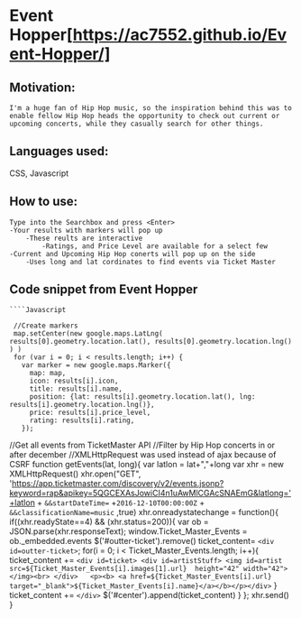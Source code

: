 # Event Hopper[https://ac7552.github.io/Event-Hopper/]


## Motivation: 
    I'm a huge fan of Hip Hop music, so the inspiration behind this was to enable fellow Hip Hop heads the opportunity to check out current or upcoming concerts, while they casually search for other things.  


## Languages used: 
   CSS, Javascript

## How to use: 
	Type into the Searchbox and press <Enter> 
	-Your results with markers will pop up
		-These reults are interactive
			-Ratings, and Price Level are available for a select few
	-Current and Upcoming Hip Hop conerts will pop up on the side 
		-Uses long and lat cordinates to find events via Ticket Master
## Code snippet from Event Hopper

	````Javascript 

     //Create markers
     map.setCenter(new google.maps.LatLng( results[0].geometry.location.lat(), results[0].geometry.location.lng() ) )
     for (var i = 0; i < results.length; i++) {
       var marker = new google.maps.Marker({
         map: map,
         icon: results[i].icon,
         title: results[i].name,
         position: {lat: results[i].geometry.location.lat(), lng: results[i].geometry.location.lng()},
         price: results[i].price_level,
         rating: results[i].rating,
       });



   //Get all events from TicketMaster API
   //Filter by Hip Hop concerts  in or after december
   //XMLHttpRequest was used instead of ajax because of CSRF
   function getEvents(lat, long){
     var latlon = lat+","+long
     var xhr = new XMLHttpRequest()
     xhr.open("GET", 'https://app.ticketmaster.com/discovery/v2/events.jsonp?keyword=rap&apikey=5QGCEXAsJowiCI4n1uAwMlCGAcSNAEmG&latlong='+latlon + `&&startDateTime=` +`2016-12-10T00:00:00Z` + `&&classificationName=music` ,true)
     xhr.onreadystatechange = function(){
       if((xhr.readyState==4) && (xhr.status=200)){
         var ob = JSON.parse(xhr.responseText);
        window.Ticket_Master_Events = ob._embedded.events
        $('#outter-ticket').remove()
        ticket_content= `<div id=outter-ticket>`;
        for(i = 0; i < Ticket_Master_Events.length; i++){
           ticket_content += `<div id=ticket> <div id=artistStuff> <img id=artist src=${Ticket_Master_Events[i].images[1].url}  height="42" width="42"></img><br> </div>   <p><b> <a href=${Ticket_Master_Events[i].url} target="_blank">${Ticket_Master_Events[i].name}</a></b></p></div>`
        }
        ticket_content += `</div>`
        $('#center').append(ticket_content)
       }
     };
     xhr.send()
   }

```
